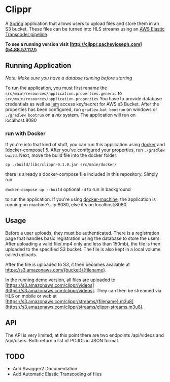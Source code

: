 # Clippr 

A [Spring][1] application that allows users to upload files and store them in an S3 bucket. 
These files can be turned into HLS streams using an [AWS Elastic Transcoder pipeline][2] 

**To see a running version visit [http://clippr.pachevjoseph.com](54.88.57.117/)**


## Running Application

*Note: Make sure you have a databse running before starting*

To run the application, you must first rename the `src/main/resources/application.properties.generic` to `src/main/resources/application.properties` 
You have to provide database credentials as well as [Iam][3] access key/secret for AWS s3 Bucket. After the properties has been configured,
run `gradlew.bat bootrun` on windows or `./gradlew bootrun` on a *nix* system. The application will run on localhost:8080


### run with Docker

If you're into that kind of stuff, you can run this application using [docker][4]  and [docker-compose] [5]. After you've configured your properties, run `./gradlew build`. Next, 
move the build file into the docker folder: 

`cp ./build/libs/clippr-0.1.0.jar src/main/docker/`

there is already a docker-compose file included in this repository. Simply run 

`docker-compose up --build` optional `-d` to run in background

to run the application. If you're using [docker-machine][6], the application is running on machine's-ip:8080, else it's on localhost:8080. 


## Usage

Before a user uploads, they must be authenticated. There is a registration page that handles basic registration using the database to store the
users. After uploading a valid file(.mp4 only and less than 150mb), the file is then uploaded to the specified S3 bucket. The file is also kept in 
a local volume called uploads. 

After the file is uploaded to S3, it then becomes available at https://s3.amazonaws.com/{bucket}/{filename}. 

In the running demo version, all files are uploaded to [https://s3.amazonaws.com/clippr/videos](https://s3.amazonaws.com/clippr/videos). They can then be streamed
via HLS on mobile or web at [https://s3.amazonaws.com/clippr/streams/{filename}.m3u8](https://s3.amazonaws.com/clippr/streams/clippr-streams.m3u8).


## API

The API is very limited; at this point there are two endpoints /api/videos and /api/users. Both return a list of POJOs in JSON format. 



## TODO

- Add Swagger2 Documentation
- Add Automatic Elastic Transcoding of files


[1]: https://spring.io

[2]: https://aws.amazon.com/elastictranscoder/
[3]: https://aws.amazon.com/iam/
[4]: https://www.docker.com/
[5]: https://docs.docker.com/compose/
[6]: https://docs.docker.com/machine/
